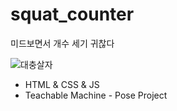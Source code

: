 # squat_counter

미드보면서 개수 세기 귀찮다

<img src="https://post-phinf.pstatic.net/MjAxODExMTJfMjcy/MDAxNTQyMDAzMzUzODE4.SXq0nRWrR3PG--H9Nf2CamWTr9nKCVCjON9zNaT9xDMg.5hWYozrCFe_STr7vBBU-kc-KytVb4BQ4z-J_5PK0Xhog.JPEG/20181112_151534.jpg?type=w1200" alt="대충살자" />

- HTML & CSS & JS
- Teachable Machine - Pose Project
